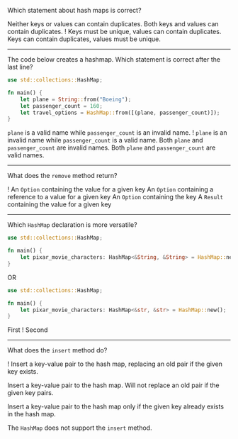 Which statement about hash maps is correct?

Neither keys or values can contain duplicates.
Both keys and values can contain duplicates.
! Keys must be unique, values can contain duplicates.
Keys can contain duplicates, values must be unique.

---

The code below creates a hashmap. Which statement is correct after the last line?

```rust
use std::collections::HashMap;

fn main() {
    let plane = String::from("Boeing");
    let passenger_count = 160;
    let travel_options = HashMap::from([(plane, passenger_count)]);
}

```

`plane` is a valid name while `passenger_count` is an invalid name.
! `plane` is an invalid name while `passenger_count` is a valid name.
Both `plane` and `passenger_count` are invalid names.
Both `plane` and `passenger_count` are valid names.

---

What does the `remove` method return?

! An `Option` containing the value for a given key
An `Option` containing a reference to a value for a given key
An `Option` containing the key
A `Result` containing the value for a given key

---

Which `HashMap` declaration is more versatile?

```rust
use std::collections::HashMap;

fn main() {
    let pixar_movie_characters: HashMap<&String, &String> = HashMap::new();
}

```
OR
```rust
use std::collections::HashMap;

fn main() {
    let pixar_movie_characters: HashMap<&str, &str> = HashMap::new();
}

```

First
! Second

---

What does the `insert` method do?

! Insert a key-value pair to the hash map, replacing an old pair if the given key exists.

Insert a key-value pair to the hash map. Will not replace an old pair if the given key pairs.

Insert a key-value pair to the hash map only if the given key already exists in the hash map.

The `HashMap` does not support the `insert` method.
